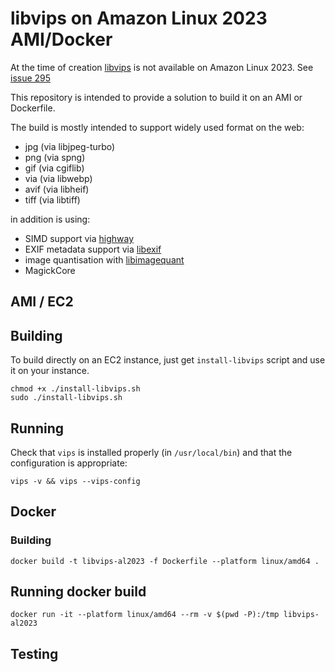 # libvips on Amazon Linux 2023 AMI/Docker

At the time of creation [libvips](https://github.com/libvips/libvips) is not available on Amazon Linux 2023.
See [issue 295](https://github.com/amazonlinux/amazon-linux-2023/issues/295)


This repository is intended to provide a solution to build it on an AMI or Dockerfile.

The build is mostly intended to support widely used format on the web:

- jpg (via libjpeg-turbo)
- png (via spng)
- gif (via cgiflib)
- via (via libwebp)
- avif (via libheif)
- tiff (via libtiff)

in addition is using:

- SIMD support via [highway](https://github.com/google/highway)
- EXIF metadata support via [libexif](https://github.com/libexif/libexif)
- image quantisation with [libimagequant](https://github.com/ImageOptim/libimagequant)
- MagickCore

## AMI / EC2

## Building

To build directly on an EC2 instance, just get `install-libvips` script and use it on your instance.

```shell
chmod +x ./install-libvips.sh
sudo ./install-libvips.sh
```

## Running

Check that `vips` is installed properly (in `/usr/local/bin`) and that the configuration is appropriate:

```shell
vips -v && vips --vips-config
```


## Docker

### Building

```shell
docker build -t libvips-al2023 -f Dockerfile --platform linux/amd64 .
```

## Running docker build

```shell
docker run -it --platform linux/amd64 --rm -v $(pwd -P):/tmp libvips-al2023
```

## Testing

